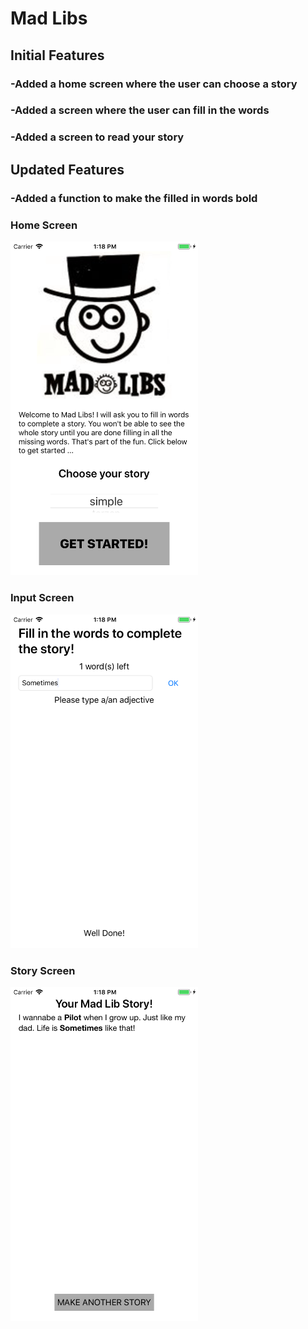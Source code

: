 # Mad Libs
## Initial Features
### -Added a home screen where the user can choose a story
### -Added a screen where the user can fill in the words
### -Added a screen to read your story

## Updated Features
### -Added a function to make the filled in words bold

### Home Screen
<kbd><img src="docs/home.png" width="300"></kbd>

### Input Screen
<kbd><img src="docs/inputscreen.png" width="300"></kbd>

### Story Screen
<kbd><img src="docs/story.png" width="300"></kbd>
